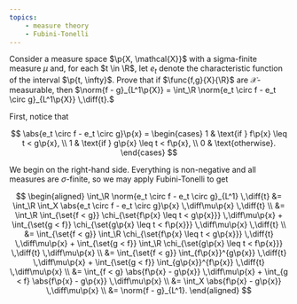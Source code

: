 ```yaml
---
topics:
    - measure theory
    - Fubini-Tonelli
---
```


<problem>

Consider a measure space $\p{X, \mathcal{X}}$ with a sigma-finite measure $\mu$ and, for each $t \in \R$, let $e_t$ denote the characteristic function of the interval $\p{t, \infty}$. Prove that if $\func{f,g}{X}{\R}$ are $\mathcal{X}$-measurable, then $\norm{f - g}_{L^1\p{X}} = \int_\R \norm{e_t \circ f - e_t \circ g}_{L^1\p{X}} \,\diff{t}.$

</problem>

<solution>

First, notice that

$$
\abs{e_t \circ f - e_t \circ g}\p{x}
    =   \begin{cases}
            1 & \text{if } f\p{x} \leq t < g\p{x}, \\
            1 & \text{if } g\p{x} \leq t < f\p{x}, \\
            0 & \text{otherwise}.
        \end{cases}
$$

We begin on the right-hand side. Everything is non-negative and all measures are $\sigma$-finite, so we may apply Fubini-Tonelli to get

$$
\begin{aligned}
    \int_\R \norm{e_t \circ f - e_t \circ g}_{L^1} \,\diff{t}
        &= \int_\R \int_X \abs{e_t \circ f - e_t \circ g}\p{x} \,\diff\mu\p{x} \,\diff{t} \\
        &= \int_\R \int_{\set{f < g}} \chi_{\set{f\p{x} \leq t < g\p{x}}} \,\diff\mu\p{x} + \int_{\set{g < f}} \chi_{\set{g\p{x} \leq t < f\p{x}}} \,\diff\mu\p{x} \,\diff{t} \\
        &= \int_{\set{f < g}} \int_\R \chi_{\set{f\p{x} \leq t < g\p{x}}} \,\diff{t} \,\diff\mu\p{x} + \int_{\set{g < f}} \int_\R \chi_{\set{g\p{x} \leq t < f\p{x}}} \,\diff{t} \,\diff\mu\p{x} \\
        &= \int_{\set{f < g}} \int_{f\p{x}}^{g\p{x}} \,\diff{t} \,\diff\mu\p{x} + \int_{\set{g < f}} \int_{g\p{x}}^{f\p{x}} \,\diff{t} \,\diff\mu\p{x} \\
        &= \int_{f < g} \abs{f\p{x} - g\p{x}} \,\diff\mu\p{x} + \int_{g < f} \abs{f\p{x} - g\p{x}} \,\diff\mu\p{x} \\
        &= \int_X \abs{f\p{x} - g\p{x}} \,\diff\mu\p{x} \\
        &= \norm{f - g}_{L^1}.
\end{aligned}
$$

</solution>
